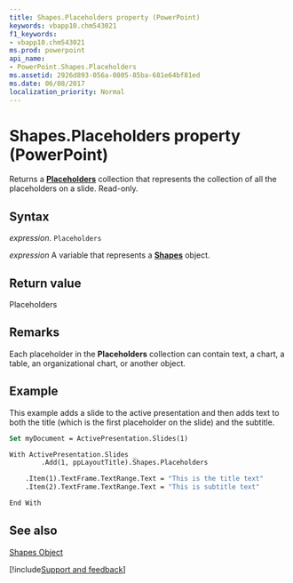 ```yaml
---
title: Shapes.Placeholders property (PowerPoint)
keywords: vbapp10.chm543021
f1_keywords:
- vbapp10.chm543021
ms.prod: powerpoint
api_name:
- PowerPoint.Shapes.Placeholders
ms.assetid: 2926d893-056a-0805-85ba-681e64bf81ed
ms.date: 06/08/2017
localization_priority: Normal
---
```



# Shapes.Placeholders property (PowerPoint)

Returns a  **[Placeholders](PowerPoint.Placeholders.md)** collection that represents the collection of all the placeholders on a slide. Read-only.


## Syntax

_expression_. `Placeholders`

_expression_ A variable that represents a **[Shapes](PowerPoint.Shapes.md)** object.


## Return value

Placeholders


## Remarks

Each placeholder in the  **Placeholders** collection can contain text, a chart, a table, an organizational chart, or another object.


## Example

This example adds a slide to the active presentation and then adds text to both the title (which is the first placeholder on the slide) and the subtitle.


```vb
Set myDocument = ActivePresentation.Slides(1)

With ActivePresentation.Slides _
        .Add(1, ppLayoutTitle).Shapes.Placeholders

    .Item(1).TextFrame.TextRange.Text = "This is the title text"
    .Item(2).TextFrame.TextRange.Text = "This is subtitle text"

End With
```


## See also


[Shapes Object](PowerPoint.Shapes.md)

[!include[Support and feedback](~/includes/feedback-boilerplate.md)]